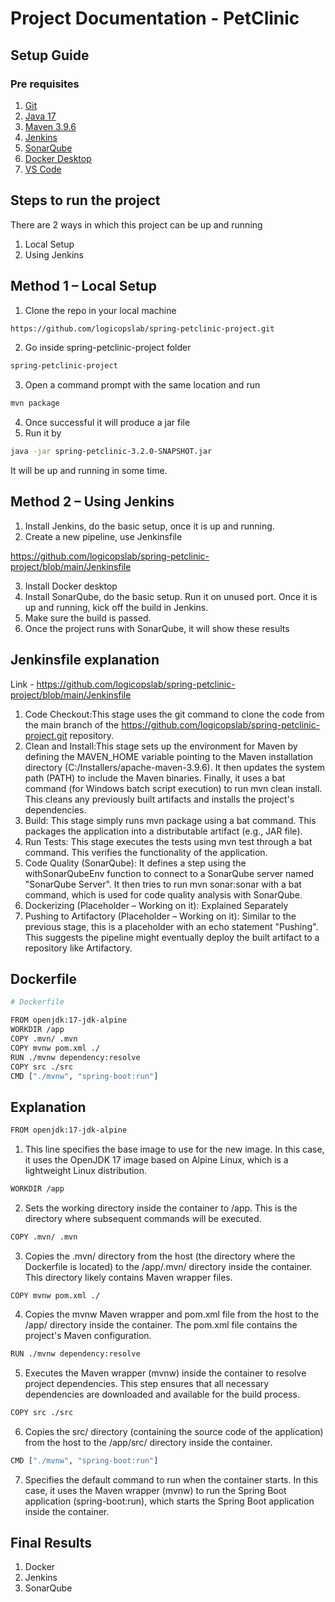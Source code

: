 # Project Documentation - PetClinic

## Setup Guide

### Pre requisites

1)	[Git](https://git-scm.com/)
2)	[Java 17](https://www.oracle.com/java/technologies/javase/jdk17-archive-downloads.html)
3)	[Maven 3.9.6](https://maven.apache.org/download.cgi)
4)	[Jenkins](https://www.jenkins.io/download)
5)	[SonarQube](https://www.sonarsource.com/products/sonarqube/downloads/) 
6)	[Docker Desktop](https://www.docker.com/products/docker-desktop/)
7)	[VS Code](https://code.visualstudio.com/)
   
## Steps to run the project

There are 2 ways in which this project can be up and running

1)	Local Setup
2)	Using Jenkins
   
## Method 1 – Local Setup

1)	Clone the repo in your local machine
```bash
https://github.com/logicopslab/spring-petclinic-project.git
```
2)	Go inside spring-petclinic-project folder
```bash
spring-petclinic-project
```
3)	Open a command prompt with the same location and run
```bash
mvn package
```
4)	Once successful it will produce a jar file
5)	Run it by 
```bash
java -jar spring-petclinic-3.2.0-SNAPSHOT.jar
```
It will be up and running in some time.

## Method 2 – Using Jenkins
1)	Install Jenkins, do the basic setup, once it is up and running.
2)	Create a new pipeline, use Jenkinsfile

https://github.com/logicopslab/spring-petclinic-project/blob/main/Jenkinsfile

3)	Install Docker desktop
4)	Install SonarQube, do the basic setup. Run it on unused port.
Once it is up and running, kick off the build in Jenkins.
5)	Make sure the build is passed.
6)	Once the project runs with SonarQube, it will show these results

## Jenkinsfile explanation

Link - https://github.com/logicopslab/spring-petclinic-project/blob/main/Jenkinsfile

1.	Code Checkout:This stage uses the git command to clone the code from the main branch of the https://github.com/logicopslab/spring-petclinic-project.git repository.
2.	Clean and Install:This stage sets up the environment for Maven by defining the MAVEN_HOME variable pointing to the Maven installation directory (C:/Installers/apache-maven-3.9.6). 
It then updates the system path (PATH) to include the Maven binaries.
Finally, it uses a bat command (for Windows batch script execution) to run mvn clean install. This cleans any previously built artifacts and installs the project's dependencies.
3.	Build: This stage simply runs mvn package using a bat command. This packages the application into a distributable artifact (e.g., JAR file).
4.	Run Tests: This stage executes the tests using mvn test through a bat command. This verifies the functionality of the application.
5.	Code Quality (SonarQube): It defines a step using the withSonarQubeEnv function to connect to a SonarQube server named "SonarQube Server".
It then tries to run mvn sonar:sonar with a bat command, which is used for code quality analysis with SonarQube.
6.	Dockerizing (Placeholder – Working on it): Explained Separately
7.	Pushing to Artifactory (Placeholder – Working on it):
Similar to the previous stage, this is a placeholder with an echo statement "Pushing". This suggests the pipeline might eventually deploy the built artifact to a repository like Artifactory.

## Dockerfile

```bash
# Dockerfile

FROM openjdk:17-jdk-alpine
WORKDIR /app
COPY .mvn/ .mvn
COPY mvnw pom.xml ./
RUN ./mvnw dependency:resolve
COPY src ./src
CMD ["./mvnw", "spring-boot:run"]
```

## Explanation

```bash
FROM openjdk:17-jdk-alpine
```
1) This line specifies the base image to use for the new image. In this case, it uses the OpenJDK 17 image based on Alpine Linux, which is a lightweight Linux distribution.

```bash
WORKDIR /app
```
2) Sets the working directory inside the container to /app. This is the directory where subsequent commands will be executed.

```bash
COPY .mvn/ .mvn
```
3) Copies the .mvn/ directory from the host (the directory where the Dockerfile is located) to the /app/.mvn/ directory inside the container. This directory likely contains Maven wrapper files.

```
COPY mvnw pom.xml ./
```

4)	Copies the mvnw Maven wrapper and pom.xml file from the host to the /app/ directory inside the container. The pom.xml file contains the project's Maven configuration.

```bash
RUN ./mvnw dependency:resolve
```
5) Executes the Maven wrapper (mvnw) inside the container to resolve project dependencies. This step ensures that all necessary dependencies are downloaded and available for the build process.

```bash
COPY src ./src
```
6) Copies the src/ directory (containing the source code of the application) from the host to the /app/src/ directory inside the container.

```bash
CMD ["./mvnw", "spring-boot:run"]
```
7) Specifies the default command to run when the container starts. In this case, it uses the Maven wrapper (mvnw) to run the Spring Boot application (spring-boot:run), which starts the Spring Boot application inside the container.

## Final Results

1)	Docker
2)	Jenkins
3)	SonarQube
